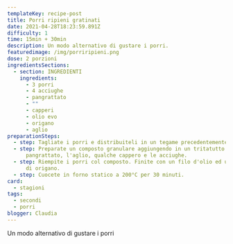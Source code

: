 ```yaml
---
templateKey: recipe-post
title: Porri ripieni gratinati
date: 2021-04-28T18:23:59.891Z
difficulty: 1
time: 15min + 30min
description: Un modo alternativo di gustare i porri.
featuredimage: /img/porriripieni.png
dose: 2 porzioni
ingredientsSections:
  - section: INGREDIENTI
    ingredients:
      - 3 porri
      - 4 acciughe
      - pangrattato
      - ""
      - capperi
      - olio evo
      - origano
      - aglio
preparationSteps:
  - step: Tagliate i porri e distribuiteli in un tegame precedentemente oliato.
  - step: Preparate un composto granulare aggiungendo in un tritatutto il
      pangrattato, l'aglio, qualche cappero e le acciughe.
  - step: Riempite i porri col composto. Finite con un filo d'olio ed una manciata
      di origano.
  - step: Cuocete in forno statico a 200°C per 30 minuti.
card:
  - stagioni
tags:
  - secondi
  - porri
blogger: Claudia
---
```

Un modo alternativo di gustare i porri